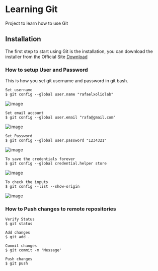 # Learning Git
Project to learn how to use Git

## Installation
The first step to start using Git is the installation, you can download the installer from the Official Site
[Download](https://gitforwindows.org/) 


### How to setup User and Password

This is how you set git username and password in git bash.

```
Set username
$ git config --global user.name "rafaelxoliolab"
```
![image](https://github.com/rafaelxoliolab/git.learning/assets/63336526/92127cad-c7f8-4049-a959-922cf4cea0b3)

```
Set email account
$ git config --global user.email "rafa@gmail.com"
```
![image](https://github.com/rafaelxoliolab/git.learning/assets/63336526/4726fedc-f90f-4412-a2ea-4696379c4eba)


```
Set Password
$ git config --global user.password "1234321"
```
![image](https://github.com/rafaelxoliolab/git.learning/assets/63336526/0d63467d-873f-4b12-9604-bfdb8fe3a686)

```
To save the credentials forever
$ git config --global credential.helper store
```
![image](https://github.com/rafaelxoliolab/git.learning/assets/63336526/9b6d2649-7c0e-4b02-a6f1-a8efbe26221b)

```
To check the inputs
$ git config --list --show-origin
```
![image](https://github.com/rafaelxoliolab/git.learning/assets/63336526/2ea537ec-ece6-4855-baef-08fe8b36b125)


### How to Push changes to remote repositories
```
Verify Status
$ git status

Add changes
$ git add .

Commit changes
$ git commit -m 'Message'

Push changes
$ git push
```
